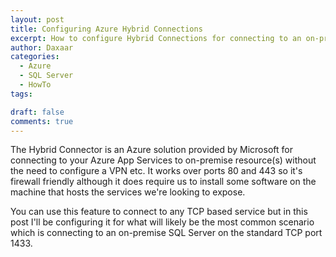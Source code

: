 ```yaml
---
layout: post
title: Configuring Azure Hybrid Connections
excerpt: How to configure Hybrid Connections for connecting to an on-premise SQL Server  
author: Daxaar
categories:
  - Azure
  - SQL Server
  - HowTo
tags:

draft: false
comments: true
---
```


The Hybrid Connector is an Azure solution provided by Microsoft for connecting to your Azure App Services to on-premise resource(s) without the need to configure a VPN etc.  It works over ports 80 and 443 so it's firewall friendly although it does require us to install some software on the machine that hosts the services we're looking to expose.

You can use this feature to connect to any TCP based service but in this post I'll be configuring it for what will likely be the most common scenario which is connecting to an on-premise SQL Server on the standard TCP port 1433.
  
